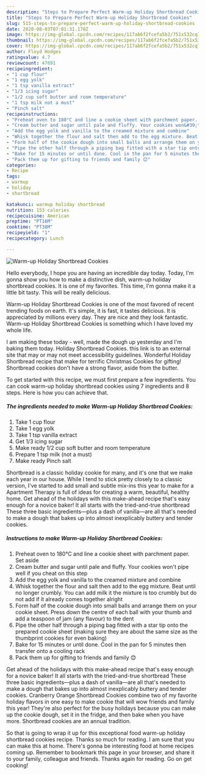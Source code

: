 ```yaml
---
description: "Steps to Prepare Perfect Warm-up Holiday Shortbread Cookies"
title: "Steps to Prepare Perfect Warm-up Holiday Shortbread Cookies"
slug: 515-steps-to-prepare-perfect-warm-up-holiday-shortbread-cookies
date: 2020-08-03T07:01:31.178Z
image: https://img-global.cpcdn.com/recipes/117ab6f2fcefa5b2/751x532cq70/warm-up-holiday-shortbread-cookies-recipe-main-photo.jpg
thumbnail: https://img-global.cpcdn.com/recipes/117ab6f2fcefa5b2/751x532cq70/warm-up-holiday-shortbread-cookies-recipe-main-photo.jpg
cover: https://img-global.cpcdn.com/recipes/117ab6f2fcefa5b2/751x532cq70/warm-up-holiday-shortbread-cookies-recipe-main-photo.jpg
author: Floyd Hodges
ratingvalue: 4.7
reviewcount: 47691
recipeingredient:
- "1 cup flour"
- "1 egg yolk"
- "1 tsp vanilla extract"
- "1/3 icing sugar"
- "1/2 cup soft butter and room temperature"
- "1 tsp milk not a must"
- "Pinch salt"
recipeinstructions:
- "Preheat oven to 180°C and line a cookie sheet with parchment paper. Set aside"
- "Cream butter and sugar until pale and fluffy. Your cookies won&#39;t pipe well if you cheat on this step"
- "Add the egg yolk and vanilla to the creamed mixture and combine"
- "Whisk together the flour and salt then add to the egg mixture. Beat until no longer crumbly. You can add milk it the mixture is too crumbly but do not add if it already comes together alright"
- "Form half of the cookie dough into small balls and arrange them on your cookie sheet. Press down the centre of each ball with your thumb and add a teaspoon of jam (any flavour) to the dent"
- "Pipe the other half through a piping bag fitted with a star tip onto the prepared cookie sheet (making sure they are about the same size as the thumbprint cookies for even baking)"
- "Bake for 15 minutes or until done. Cool in the pan for 5 minutes then transfer onto a cooling rack"
- "Pack them up for gifting to friends and family 😊"
categories:
- Recipe
tags:
- warmup
- holiday
- shortbread

katakunci: warmup holiday shortbread 
nutrition: 153 calories
recipecuisine: American
preptime: "PT16M"
cooktime: "PT38M"
recipeyield: "1"
recipecategory: Lunch

---
```



![Warm-up Holiday Shortbread Cookies](https://img-global.cpcdn.com/recipes/117ab6f2fcefa5b2/751x532cq70/warm-up-holiday-shortbread-cookies-recipe-main-photo.jpg)

Hello everybody, I hope you are having an incredible day today. Today, I'm gonna show you how to make a distinctive dish, warm-up holiday shortbread cookies. It is one of my favorites. This time, I'm gonna make it a little bit tasty. This will be really delicious.

Warm-up Holiday Shortbread Cookies is one of the most favored of recent trending foods on earth. It's simple, it is fast, it tastes delicious. It is appreciated by millions every day. They are nice and they look fantastic. Warm-up Holiday Shortbread Cookies is something which I have loved my whole life.

I am making these today - well, made the dough up yesterday and I&#39;m baking them today. Holiday Shortbread Cookies. this link is to an external site that may or may not meet accessibility guidelines. Wonderful Holiday Shortbread recipe that make for terrific Christmas Cookies for gifting! Shortbread cookies don&#39;t have a strong flavor, aside from the butter.


To get started with this recipe, we must first prepare a few ingredients. You can cook warm-up holiday shortbread cookies using 7 ingredients and 8 steps. Here is how you can achieve that.

<!--inarticleads1-->

##### The ingredients needed to make Warm-up Holiday Shortbread Cookies:

1. Take 1 cup flour
1. Take 1 egg yolk
1. Take 1 tsp vanilla extract
1. Get 1/3 icing sugar
1. Make ready 1/2 cup soft butter and room temperature
1. Prepare 1 tsp milk (not a must)
1. Make ready Pinch salt


Shortbread is a classic holiday cookie for many, and it&#39;s one that we make each year in our house. While I tend to stick pretty closely to a classic version, I&#39;ve started to add small and subtle mix-ins this year to make for a Apartment Therapy is full of ideas for creating a warm, beautiful, healthy home. Get ahead of the holidays with this make-ahead recipe that&#39;s easy enough for a novice baker! It all starts with the tried-and-true shortbread These three basic ingredients—plus a dash of vanilla—are all that&#39;s needed to make a dough that bakes up into almost inexplicably buttery and tender cookies. 

<!--inarticleads2-->

##### Instructions to make Warm-up Holiday Shortbread Cookies:

1. Preheat oven to 180°C and line a cookie sheet with parchment paper. Set aside
1. Cream butter and sugar until pale and fluffy. Your cookies won&#39;t pipe well if you cheat on this step
1. Add the egg yolk and vanilla to the creamed mixture and combine
1. Whisk together the flour and salt then add to the egg mixture. Beat until no longer crumbly. You can add milk it the mixture is too crumbly but do not add if it already comes together alright
1. Form half of the cookie dough into small balls and arrange them on your cookie sheet. Press down the centre of each ball with your thumb and add a teaspoon of jam (any flavour) to the dent
1. Pipe the other half through a piping bag fitted with a star tip onto the prepared cookie sheet (making sure they are about the same size as the thumbprint cookies for even baking)
1. Bake for 15 minutes or until done. Cool in the pan for 5 minutes then transfer onto a cooling rack
1. Pack them up for gifting to friends and family 😊


Get ahead of the holidays with this make-ahead recipe that&#39;s easy enough for a novice baker! It all starts with the tried-and-true shortbread These three basic ingredients—plus a dash of vanilla—are all that&#39;s needed to make a dough that bakes up into almost inexplicably buttery and tender cookies. Cranberry Orange Shortbread Cookies combine two of my favorite holiday flavors in one easy to make cookie that will wow friends and family this year! They&#39;re also perfect for the busy holidays because you can make up the cookie dough, set it in the fridge, and then bake when you have more. Shortbread cookies are an annual tradition. 

So that is going to wrap it up for this exceptional food warm-up holiday shortbread cookies recipe. Thanks so much for reading. I am sure that you can make this at home. There's gonna be interesting food at home recipes coming up. Remember to bookmark this page in your browser, and share it to your family, colleague and friends. Thanks again for reading. Go on get cooking!
